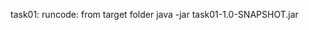 task01:
runcode: from target folder
java -jar task01-1.0-SNAPSHOT.jar <CSV file> <template file>
Example:
java -jar task01-1.0-SNAPSHOT.jar "D:/VisaWorkshop/SDFA/task01/src/main/java/myApp/tour_packages.csv" "D:/VisaWorkshop/SDFA/task01/src/main/java/myApp/tour_packages.txt"

java -jar task01-1.0-SNAPSHOT.jar "D:/VisaWorkshop/SDFA/task01/src/main/java/myApp/thankyou.csv" "D:/VisaWorkshop/SDFA/task01/src/main/java/myApp/thankyou.txt"     

Main Class:
VTTP-SDF-Assessment/task01/src/main/java/myApp/Merge.java

task01: 
runcode:
mvn compile exec:java -Dexec.mainClass="myApp.Client"

Main Class:
VTTP-SDF-Assessment/task02/src/main/java/myApp/Client.java

